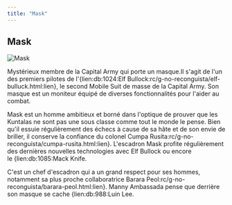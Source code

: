 ```yaml
---
title: "Mask"
---
```


Mask
----


![Mask](/images/stories/saga/gnoreconguista/persos/mask.png)


Mystérieux membre de la Capital Army qui porte un masque.Il s'agit de l'un des premiers pilotes de l'{lien:db:1024:Elf Bullock:rc/g-no-reconguista/elf-bulluck.html:lien}, le second Mobile Suit de masse de la Capital Army. Son masque est un moniteur équipé de diverses fonctionnalités pour l'aider au combat. 


Mask est un homme ambitieux et borné dans l'optique de prouver que les Kuntalas ne sont pas une sous classe comme tout le monde le pense. Bien qu'il essuie régulièrement des échecs à cause de sa hâte et de son envie de briller, il conserve la confiance du colonel Cumpa Rusita:rc/g-no-reconguista/cumpa-rusita.html:lien}. L'escadron Mask profite régulièrement des dernières nouvelles technologies avec Elf Bullock ou encore le {lien:db:1085:Mack Knife.


C'est un chef d'escadron qui a un grand respect pour ses hommes, notamment sa plus proche collaboratrice Barara Peol:rc/g-no-reconguista/barara-peol.html:lien}. Manny Ambassada pense que derrière son masque se cache {lien:db:988:Luin Lee.

